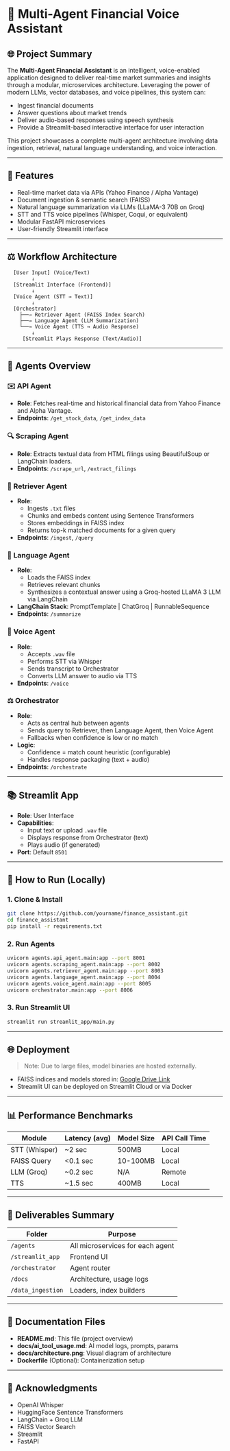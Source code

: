 # 🤖 Multi-Agent Financial Voice Assistant

## 🌐 Project Summary

The **Multi-Agent Financial Assistant** is an intelligent, voice-enabled application designed to deliver real-time market summaries and insights through a modular, microservices architecture. Leveraging the power of modern LLMs, vector databases, and voice pipelines, this system can:

- Ingest financial documents
- Answer questions about market trends
- Deliver audio-based responses using speech synthesis
- Provide a Streamlit-based interactive interface for user interaction

This project showcases a complete multi-agent architecture involving data ingestion, retrieval, natural language understanding, and voice interaction.

---

## 🚀 Features

- Real-time market data via APIs (Yahoo Finance / Alpha Vantage)
- Document ingestion & semantic search (FAISS)
- Natural language summarization via LLMs (LLaMA-3 70B on Groq)
- STT and TTS voice pipelines (Whisper, Coqui, or equivalent)
- Modular FastAPI microservices
- User-friendly Streamlit interface

---

## ⚖️ Workflow Architecture

```
  [User Input] (Voice/Text)
        ↓
  [Streamlit Interface (Frontend)]
        ↓
  [Voice Agent (STT → Text)]
        ↓
  [Orchestrator]
    ├──→ Retriever Agent (FAISS Index Search)
    ├──→ Language Agent (LLM Summarization)
    └──→ Voice Agent (TTS → Audio Response)
        ↓
     [Streamlit Plays Response (Text/Audio)]
```

---

## 🚧 Agents Overview

### ✉️ API Agent
- **Role**: Fetches real-time and historical financial data from Yahoo Finance and Alpha Vantage.
- **Endpoints**: `/get_stock_data`, `/get_index_data`

### 🔍 Scraping Agent
- **Role**: Extracts textual data from HTML filings using BeautifulSoup or LangChain loaders.
- **Endpoints**: `/scrape_url`, `/extract_filings`

### 🔀 Retriever Agent
- **Role**:
  - Ingests `.txt` files
  - Chunks and embeds content using Sentence Transformers
  - Stores embeddings in FAISS index
  - Returns top-k matched documents for a given query
- **Endpoints**: `/ingest`, `/query`

### 🧠 Language Agent
- **Role**:
  - Loads the FAISS index
  - Retrieves relevant chunks
  - Synthesizes a contextual answer using a Groq-hosted LLaMA 3 LLM via LangChain
- **LangChain Stack**: PromptTemplate | ChatGroq | RunnableSequence
- **Endpoints**: `/summarize`

### 🎤 Voice Agent
- **Role**:
  - Accepts `.wav` file
  - Performs STT via Whisper
  - Sends transcript to Orchestrator
  - Converts LLM answer to audio via TTS
- **Endpoints**: `/voice`

### ⚖️ Orchestrator
- **Role**:
  - Acts as central hub between agents
  - Sends query to Retriever, then Language Agent, then Voice Agent
  - Fallbacks when confidence is low or no match
- **Logic**:
  - Confidence = match count heuristic (configurable)
  - Handles response packaging (text + audio)
- **Endpoints**: `/orchestrate`

---

## 📚 Streamlit App

- **Role**: User Interface
- **Capabilities**:
  - Input text or upload `.wav` file
  - Displays response from Orchestrator (text)
  - Plays audio (if generated)
- **Port**: Default `8501`

---

## 🔹 How to Run (Locally)

### 1. Clone & Install
```bash
git clone https://github.com/yourname/finance_assistant.git
cd finance_assistant
pip install -r requirements.txt
```

### 2. Run Agents
```bash
uvicorn agents.api_agent.main:app --port 8001
uvicorn agents.scraping_agent.main:app --port 8002
uvicorn agents.retriever_agent.main:app --port 8003
uvicorn agents.language_agent.main:app --port 8004
uvicorn agents.voice_agent.main:app --port 8005
uvicorn orchestrator.main:app --port 8006
```

### 3. Run Streamlit UI
```bash
streamlit run streamlit_app/main.py
```

---

## 🌐 Deployment

> Note: Due to large files, model binaries are hosted externally.

- FAISS indices and models stored in: [Google Drive Link](https://drive.google.com/your-link)
- Streamlit UI can be deployed on Streamlit Cloud or via Docker

---

## 📊 Performance Benchmarks

| Module         | Latency (avg) | Model Size | API Call Time |
|----------------|---------------|------------|----------------|
| STT (Whisper)  | ~2 sec        | 500MB      | Local          |
| FAISS Query    | <0.1 sec      | 10-100MB   | Local          |
| LLM (Groq)     | ~0.2 sec      | N/A        | Remote         |
| TTS            | ~1.5 sec      | 400MB      | Local          |

---

## 📃 Deliverables Summary

| Folder            | Purpose                            |
|-------------------|------------------------------------|
| `/agents`         | All microservices for each agent   |
| `/streamlit_app`  | Frontend UI                        |
| `/orchestrator`   | Agent router                       |
| `/docs`           | Architecture, usage logs           |
| `/data_ingestion` | Loaders, index builders            |

---

## 📜 Documentation Files

- **README.md**: This file (project overview)
- **docs/ai_tool_usage.md**: AI model logs, prompts, params
- **docs/architecture.png**: Visual diagram of architecture
- **Dockerfile** (Optional): Containerization setup

---

## 🚀 Acknowledgments

- OpenAI Whisper
- HuggingFace Sentence Transformers
- LangChain + Groq LLM
- FAISS Vector Search
- Streamlit
- FastAPI